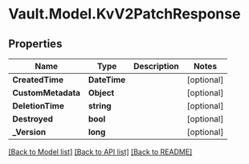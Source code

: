 # Vault.Model.KvV2PatchResponse

## Properties

Name | Type | Description | Notes
------------ | ------------- | ------------- | -------------
**CreatedTime** | **DateTime** |  | [optional] 
**CustomMetadata** | **Object** |  | [optional] 
**DeletionTime** | **string** |  | [optional] 
**Destroyed** | **bool** |  | [optional] 
**_Version** | **long** |  | [optional] 

[[Back to Model list]](../README.md#documentation-for-models) [[Back to API list]](../README.md#documentation-for-api-endpoints) [[Back to README]](../README.md)

